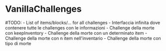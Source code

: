 # VanillaChallenges

#TODO:
    - List of items/blocks/... for all challenges
    - Interfaccia infinita dove contenere tutte le challenges con le informazioni
    - Challenge della morte con keepInventory
    - Challenge della morte con un determinato item
    - Challenge della morte con n item nell'inventario
    - Challenge della morte con tipo di morte